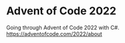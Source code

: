 # Advent of Code 2022
Going through Advent of Code 2022 with C#. 
https://adventofcode.com/2022/about

